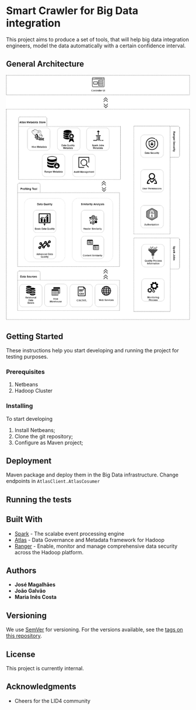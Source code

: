# Smart Crawler for Big Data integration

This project aims to produce a set of tools, that will help big data integration engineers, model the data automatically with a certain confidence interval.

## General Architecture

<p align="center">
  <img src="/img/DataGovernanceArchitecture3.png">
</p>


## Getting Started

These instructions help you start developing and running the project for testing purposes.

### Prerequisites

1. Netbeans
2. Hadoop Cluster

### Installing

To start developing

1. Install Netbeans;
2. Clone the git repository;
3. Configure as Maven project;

## Deployment

Maven package and deploy them in the Big Data infrastructure.
Change endpoints in ```AtlasClient.AtlasCosumer``` 

## Running the tests





## Built With

* [Spark](https://spark.apache.org) - The scalabe event processing engine
* [Atlas](https://atlas.apache.org/) - Data Governance and Metadata framework for Hadoop
* [Ranger](https://ranger.apache.org/) - Enable, monitor and manage comprehensive data security across the Hadoop platform.

## Authors

* **José Magalhães** 
* **João Galvão**  
* **Maria Inês Costa** 

## Versioning

We use [SemVer](http://semver.org/) for versioning. For the versions available, see the [tags on this repository](https://gitlab.com/lid4_uminho/smart-crawler-big-data-integration/-/tags). 

## License

This project is currently internal.

## Acknowledgments

* Cheers for the LID4 community 


